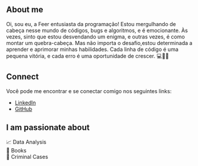 ## About me

  Oi, sou eu, a Feer entusiasta da programação! Estou mergulhando de cabeça nesse mundo de códigos, bugs e algoritmos, e é emocionante. Às vezes, sinto que estou desvendando um enigma, e outras vezes, é como montar um quebra-cabeça. Mas não importa o desafio,estou determinada a aprender e aprimorar minhas habilidades. Cada linha de código é uma pequena vitória, e cada erro é uma oportunidade de crescer. 💻🚀😄
  
  ## Connect

Você pode me encontrar e se conectar comigo nos seguintes links:

- [LinkedIn](https://www.linkedin.com/in/fernanda-cit-565a83211/)
- [GitHub](https://github.com/feercit00)

## I am passionate about</br>
📈 Data Analysis</br>
🧠 Books</br>
👀 Criminal Cases</br>
####
